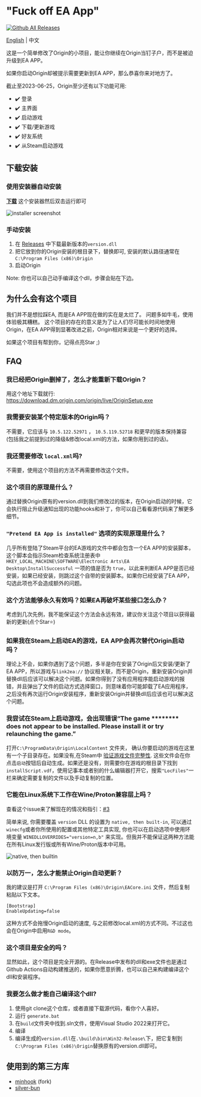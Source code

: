 # "Fuck off EA App"

[![Github All Releases](https://img.shields.io/github/downloads/p0358/Fuck_off_EA_App/total.svg)](https://github.com/p0358/Fuck_off_EA_App/releases)

[English](README.md) | 中文

这是一个简单修改了Origin的小项目，能让你继续在Origin当钉子户，而不是被迫升级到EA APP。

如果你启动Origin却被提示需要更新到EA APP，那么恭喜你来对地方了。

截止至2023-06-25，Origin至少还有以下功能可用:
* ✔️ 登录
* ✔️ 主界面
* ✔️ 启动游戏
* ✔️ 下载/更新游戏
* ✔️ 好友系统
* ✔️ 从Steam启动游戏

## 下载安装

### 使用安装器自动安装

**[下载](https://github.com/p0358/Fuck_off_EA_App/releases/download/v2/Fuck_off_EA_App_installer.exe)** 这个安装器然后双击运行即可

![installer screenshot](https://github.com/p0358/Fuck_off_EA_App/assets/5182588/1ab48e7b-e160-4248-a59a-31eb25a5b764)

### 手动安装

1. 在 [Releases](https://github.com/p0358/Fuck_off_EA_App/releases) 中下载最新版本的`version.dll`
2. 把它放到你的Origin安装的根目录下，替换即可, 安装的默认路径通常在`C:\Program Files (x86)\Origin`
3. 启动Origin

Note: 你也可以自己动手编译这个dll，步骤会贴在下边。

## 为什么会有这个项目

我们并不是想拉踩EA, 而是EA APP现在做的实在是太烂了。 问题多如牛毛，使用体验极其糟糕。 这个项目的存在的意义是为了让人们尽可能长时间地使用Origin，在EA APP得到显著改进之前，Origin相对来说是一个更好的选择。

如果这个项目有帮到你，记得点亮Star ;)

## FAQ

### 我已经把Origin删掉了，怎么才能重新下载Origin？

用这个地址下载就行: https://download.dm.origin.com/origin/live/OriginSetup.exe

### 我需要安装某个特定版本的Origin吗？

不需要，它应该与 `10.5.122.52971` ， `10.5.119.52718` 和更早的版本保持兼容 (包括我之前提到过的降级&修改local.xml的方法，如果你用到过的话)。

### 我还需要修改 `local.xml`吗?

不需要，使用这个项目的方法不再需要修改这个文件。

### 这个项目的原理是什么？

通过替换Origin原有的version.dll到我们修改过的版本，在Origin启动的时候，它会执行阻止升级通知出现的功能hooks和补丁，你可以自己看看源代码来了解更多细节。

###  `"Pretend EA App is installed"` 选项的实现原理是什么？

几乎所有登陆了Steam平台的EA游戏的文件中都会包含一个EA APP的安装脚本，这个脚本会指示Steam检查系统注册表中`HKEY_LOCAL_MACHINE\SOFTWARE\Electronic Arts\EA Desktop\InstallSuccessful` 一项的值是否为 `true`，以此来判断EA APP是否已经安装，如果已经安装，则跳过这个自带的安装脚本。如果你已经安装了EA APP，勾选此项也不会造成额外的问题。

### 这个方法能够永久有效吗？如果EA再破坏某些接口怎么办？

考虑到几次先例，我不能保证这个方法会永远有效，建议你关注这个项目以获得最新的更新(点个Star⭐️)

### 如果我在Steam上启动EA的游戏，EA APP会再次替代Origin启动吗？

理论上不会，如果你遇到了这个问题，多半是你在安装了Origin后又安装/更新了EA APP，所以游戏与`link2ea://` 协议相关联，而不是Origin，重新安装Origin并替换dll后应该可以解决这个问题。如果你得到了没有应用程序能启动游戏的报错，并且弹出了文件的启动方式选择窗口，则意味着你可能卸载了EA应用程序，之后没有再次运行Origin安装程序，重新安装Origin并替换dll后应该也可以解决这个问题。

### 我尝试在Steam上启动游戏，会出现错误“The game ******** does not appear to be installed. Please install it or try relaunching the game.”

打开`C:\ProgramData\Origin\LocalContent` 文件夹， 确认你要启动的游戏在这里有一个子目录存在。如果没有,在Steam中 [验证游戏文件完整性](https://help.steampowered.com/faqs/view/0C48-FCBD-DA71-93EB). 这些文件会在你点击`启动`按钮后自动生成。如果还是没有，则需要你在游戏的根目录下找到`installScript.vdf`，使用记事本或者别的什么编辑器打开它，搜索`"LocFiles"`一栏来确定需要复制的文件以及手动复制的位置。

### 它能在Linux系统下工作在Wine/Proton兼容层上吗？

查看这个issue来了解现在的情况和指引：[#3](https://github.com/p0358/Fuck_off_EA_App/issues/3)

简单来说, 你需要覆盖 `version` DLL 的设置为 `native, then built-in`, 可以通过`winecfg`或者你所使用的配置或其他特定工具实现, 你也可以在启动选项中使用环境变量 `WINEDLLOVERRIDES="version=n,b"` 来实现。但我并不能保证这两种方法能在所有Linux发行版或所有Wine/Proton版本中可用。

![native, then builtin](https://github.com/p0358/Fuck_off_EA_App/assets/5182588/7094bd2d-c8f9-4ec8-b841-ef7ff7c3afd6)

### 以防万一，怎么才能禁止Origin自动更新？

我的建议是打开 `C:\Program Files (x86)\Origin\EACore.ini` 文件，然后复制粘贴以下文本。
```
[Bootstrap]
EnableUpdating=false
```
这种方式不会拖慢Origin启动的速度, 与之前修改local.xml的方式不同。不过这也会在Origin中启用`R&D mode`。

### 这个项目是安全的吗？

显然如此，这个项目是完全开源的。在Release中发布的dll和exe文件也是通过Github Actions自动构建推送的，如果你愿意折腾，也可以自己来构建编译这个dll和安装程序。

### 我要怎么做才能自己编译这个dll?

1. 使用git clone这个仓库，或者直接下载源代码，看你个人喜好。
2. 运行 `generate.bat`
3. 在`build`文件夹中找到.sln文件，使用Visual Studio 2022来打开它。
4. 编译
5. 编译生成的`version.dll`在`.\build\bin\Win32-Release\`下，把它复制到`C:\Program Files (x86)\Origin`替换原有的version.dll即可。

## 使用到的第三方库

* [minhook](https://github.com/TFORevive/minhook) (fork)
* [silver-bun](https://github.com/IcePixelx/silver-bun)
